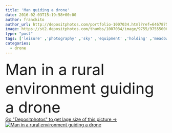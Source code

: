 ```yaml
---
title: 'Man guiding a drone'
date: 2016-02-03T15:19:58+00:00
author: franckito
author_url: http://depositphotos.com/portfolio-1007034.html?ref=64678756
image: https://st2.depositphotos.com/thumbs/1007034/image/9755/97555006/api_thumb_450.jpg?forcejpeg=true
type: "post"
tags: ['leisure' ,'photography' ,'sky' ,'equipment' ,'holding' ,'meadow' ,'outdoors' ,'nature' ,'rural' ,'flying' ,'vehicle' ,'hobby' ,'man' ,'technology' ,'driving' ,'landscape' ,'concept' ,'idea' ,'industry' ,'moving' ,'device' ,'electronics' ,'camera' ,'remote' ,'future' ,'robot' ,'flight' ,'casual' ,'control' ,'lake' ,'aircraft' ,'horse' ,'fields' ,'robotic' ,'Filming' ,'handling' ,'rotor' ,'drone' ,'guiding' ,'driverless' ,'unmanned' ,'uav' ,'quadricopter' ,'quadcopter' ,'FPV' ,'multirotor' ,'aeromodelism' ]
categories: 
  - drone
---
```

<div aling="center">
            <font size="60"> Man in a rural environment guiding a drone</font>   
</div>
<div>
    <a href='https://depositphotos.com/97555006/stock-photo-man-guiding-a-drone.html?ref=64678756' target=_blank > Go "Depositphotos" to get lage size of this picture ->
        <img href='https://depositphotos.com/97555006/stock-photo-man-guiding-a-drone.html?ref=64678756' src='https://st2.depositphotos.com/1007034/9755/i/950/depositphotos_97555006-stock-photo-man-guiding-a-drone.jpg?forcejpeg=true' alt='Man in a rural environment guiding a drone' >
    </a>
</div>
